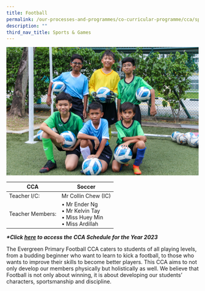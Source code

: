 ```yaml
---
title: Football
permalink: /our-processes-and-programmes/co-curricular-programme/cca/sports-n-games/football/
description: ""
third_nav_title: Sports & Games
---
```


![](/images/CCA%20Photos/img_3142.jpg)

| CCA   	| Soccer   	|
|---	|---	|
|  Teacher I/C: 	| Mr Collin Chew (IC) 	|
| Teacher Members:  	| • Mr Ender Ng<br>• Mr Kelvin Tay<br> • Miss Huey Min<br>• Miss Ardillah<br>

**_\*Click&nbsp;[here](https://docs.google.com/document/d/19yQQeYbcNUBPsW_j2nrgEeGdv8sUMdf_e79um_QsFDM/edit)&nbsp;to access the CCA Schedule for the Year 2023_**  


The Evergreen Primary Football CCA caters to students of all playing levels, from a budding beginner who want to learn to kick a football, to those who wants to improve their skills to become better players. This CCA aims to not only develop our members physically but holistically as well. We believe that Football is not only about winning, it is about developing our students’ characters, sportsmanship and discipline.